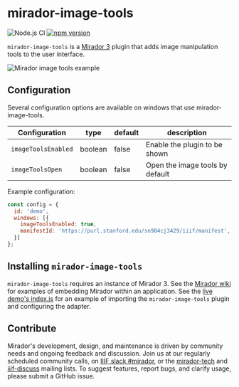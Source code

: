# mirador-image-tools

![Node.js CI](https://github.com/ProjectMirador/mirador-image-tools/workflows/Node.js%20CI/badge.svg)
[![npm version](https://badge.fury.io/js/mirador-image-tools.svg)](https://badge.fury.io/js/mirador-image-tools)


`mirador-image-tools` is a [Mirador 3](https://github.com/projectmirador/mirador) plugin that adds image manipulation tools to the user interface.

![Mirador image tools example](https://user-images.githubusercontent.com/1656824/88096343-b81f3b00-cb53-11ea-9b25-2536741a2824.png)

## Configuration
Several configuration options are available on windows that use mirador-image-tools.


Configuration | type | default | description
--- | --- | --- | ---
`imageToolsEnabled` | boolean | false | Enable the plugin to be shown
`imageToolsOpen` | boolean | false | Open the image tools by default

Example configuration:

```javascript
const config = {
  id: 'demo',
  windows: [{
    imageToolsEnabled: true,
    manifestId: 'https://purl.stanford.edu/sn904cj3429/iiif/manifest',
  }]
};
```
## Installing `mirador-image-tools`

`mirador-image-tools` requires an instance of Mirador 3. See the [Mirador wiki](https://github.com/ProjectMirador/mirador/wiki) for examples of embedding Mirador within an application. See the [live demo's index.js](https://github.com/ProjectMirador/mirador-image-tools/blob/master/demo/src/index.js) for an example of importing the `mirador-image-tools` plugin and configuring the adapter.

## Contribute
Mirador's development, design, and maintenance is driven by community needs and ongoing feedback and discussion. Join us at our regularly scheduled community calls, on [IIIF slack #mirador](http://bit.ly/iiif-slack), or the [mirador-tech](https://groups.google.com/forum/#!forum/mirador-tech) and [iiif-discuss](https://groups.google.com/forum/#!forum/iiif-discuss) mailing lists. To suggest features, report bugs, and clarify usage, please submit a GitHub issue.

